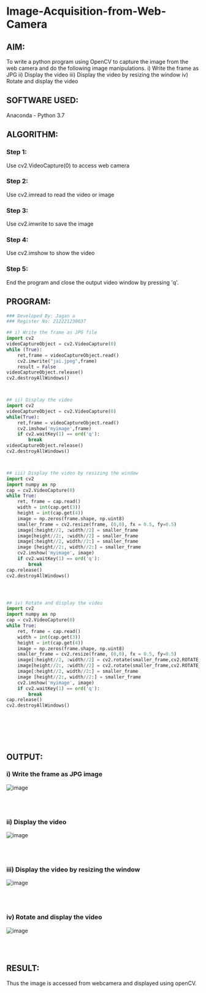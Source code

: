 # Image-Acquisition-from-Web-Camera
## AIM:

To write a python program using OpenCV to capture the image from the web camera and do the following image manipulations.
i) Write the frame as JPG 
ii) Display the video 
iii) Display the video by resizing the window
iv) Rotate and display the video

## SOFTWARE USED:
Anaconda - Python 3.7
## ALGORITHM:
### Step 1:
Use cv2.VideoCapture(0) to access web camera
<br>

### Step 2:
Use cv2.imread to read the video or image
<br>

### Step 3:
Use cv2.imwrite to save the image
<br>

### Step 4:
Use cv2.imshow to show the video
<br>

### Step 5:
End the program and close the output video window by pressing 'q'.
<br>

## PROGRAM:
``` Python
### Developed By: Jagan a
### Register No: 212221230037

## i) Write the frame as JPG file
import cv2
videoCaptureObject = cv2.VideoCapture(0)
while (True):
    ret,frame = videoCaptureObject.read()
    cv2.imwrite("jai.jpeg",frame)
    result = False
videoCaptureObject.release()
cv2.destroyAllWindows()



## ii) Display the video
import cv2
videoCaptureObject = cv2.VideoCapture(0)
while(True):
    ret,frame = videoCaptureObject.read()
    cv2.imshow('myimage',frame)
    if cv2.waitKey(1) == ord('q'):
        break
videoCaptureObject.release()
cv2.destroyAllWindows()



## iii) Display the video by resizing the window
import cv2
import numpy as np
cap = cv2.VideoCapture(0)
while True:
    ret, frame = cap.read() 
    width = int(cap.get(3))
    height = int(cap.get(4))
    image = np.zeros(frame.shape, np.uint8) 
    smaller_frame = cv2.resize(frame, (0,0), fx = 0.5, fy=0.5) 
    image[:height//2, :width//2] = smaller_frame
    image[height//2:, :width//2] = smaller_frame
    image[:height//2, width//2:] = smaller_frame 
    image [height//2:, width//2:] = smaller_frame
    cv2.imshow('myimage', image)
    if cv2.waitKey(1) == ord('q'):
        break
cap.release()
cv2.destroyAllWindows()




## iv) Rotate and display the video
import cv2
import numpy as np
cap = cv2.VideoCapture(0)
while True:
    ret, frame = cap.read() 
    width = int(cap.get(3))
    height = int(cap.get(4))
    image = np.zeros(frame.shape, np.uint8) 
    smaller_frame = cv2.resize(frame, (0,0), fx = 0.5, fy=0.5) 
    image[:height//2, :width//2] = cv2.rotate(smaller_frame,cv2.ROTATE_180)
    image[height//2:, :width//2] = cv2.rotate(smaller_frame,cv2.ROTATE_180)
    image[:height//2, width//2:] = smaller_frame 
    image [height//2:, width//2:] = smaller_frame
    cv2.imshow('myimage', image)
    if cv2.waitKey(1) == ord('q'):
        break
cap.release()
cv2.destroyAllWindows()








```
## OUTPUT:

### i) Write the frame as JPG image
![image](https://github.com/EASWAR17/Image_Acqusition-_using_Web_Camera/assets/94154683/9ab0170f-c3ad-4c74-8dfb-f593019117e0)




</br>
</br>


### ii) Display the video
![image](https://github.com/EASWAR17/Image_Acqusition-_using_Web_Camera/assets/94154683/3a99f98c-36fe-491f-a6ef-28543e43e594)

</br>
</br>


### iii) Display the video by resizing the window
![image](https://github.com/EASWAR17/Image_Acqusition-_using_Web_Camera/assets/94154683/bddc22fd-6eb6-4bf2-8db6-b4fbf46516a6)


</br>
</br>



### iv) Rotate and display the video

![image](https://github.com/EASWAR17/Image_Acqusition-_using_Web_Camera/assets/94154683/9cda8fa3-0e84-40a0-96c7-c9b05c897161)



</br>
</br>


## RESULT: 
Thus the image is accessed from webcamera and displayed using openCV.
